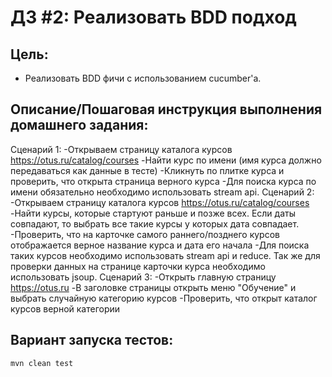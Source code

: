 # ДЗ #2: Реализовать BDD подход

## Цель:
- Реализовать BDD фичи с использованием cucumber'a.

## Описание/Пошаговая инструкция выполнения домашнего задания:
Сценарий 1:
-Открываем страницу каталога курсов https://otus.ru/catalog/courses
-Найти курс по имени (имя курса должно передаваться как данные в тесте)
-Кликнуть по плитке курса и проверить, что открыта страница верного курса
-Для поиска курса по имени обязательно необходимо использовать stream api.
Сценарий 2:
-Открываем страницу каталога курсов https://otus.ru/catalog/courses
-Найти курсы, которые стартуют раньше и позже всех. Если даты совпадают, то выбрать все такие курсы у которых дата 
 совпадает.
-Проверить, что на карточке самого раннего/позднего курсов отображается верное название курса и дата его начала
-Для поиска таких курсов необходимо использовать stream api и reduce. Так же для проверки данных на странице карточки 
 курса необходимо использовать jsoup.
Сценарий 3:
-Открыть главную страницу https://otus.ru
-В заголовке страницы открыть меню "Обучение" и выбрать случайную категорию курсов
-Проверить, что открыт каталог курсов верной категории

## Вариант запуска тестов:
```bash
mvn clean test
```